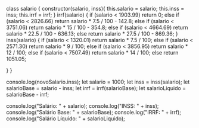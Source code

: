 class salario {
    constructor(salario, inss){
      this.salario = salario;
      this.inss = inss;
      this.irrf = irrf;
      }
    irrf(salario) {
            if (salario < 1903.99)
               return 0;
        else if (salario < 2826.66)
                return salario * 7.5 / 100 - 142.8;
        else if (salario < 3751.06)
                 return salario * 15 / 100 - 354.8;
        else if (salario < 4664.69)
                return salario * 22.5 / 100 - 636.13;
        else
                return salario * 27.5 / 100 - 869.36;
    }
    inss(salario) {
            if (salario < 1320.01)
                 return salario * 7.5 / 100;
        else if (salario < 2571.30)
                 return salario * 9 / 100;
        else if (salario < 3856.95)
                 return salario * 12 / 100;
        else if (salario < 7507.49)
                 return salario * 14 / 100;
        else
                 return 1051.05;
                 
}
}

  console.log(novoSalario.inss);
let salario = 1000;
let inss = inss(salario);
let salarioBase = salario - inss;
let irrf = irrf(salarioBase);
let salarioLiquido = salarioBase - irrf;


console.log("Salário: " + salario);
console.log("INSS: " + inss);
console.log("Salário Base: " + salarioBase);
console.log("IRRF: " + irrf);
console.log("Salário Líquido: " + salarioLiquido);
